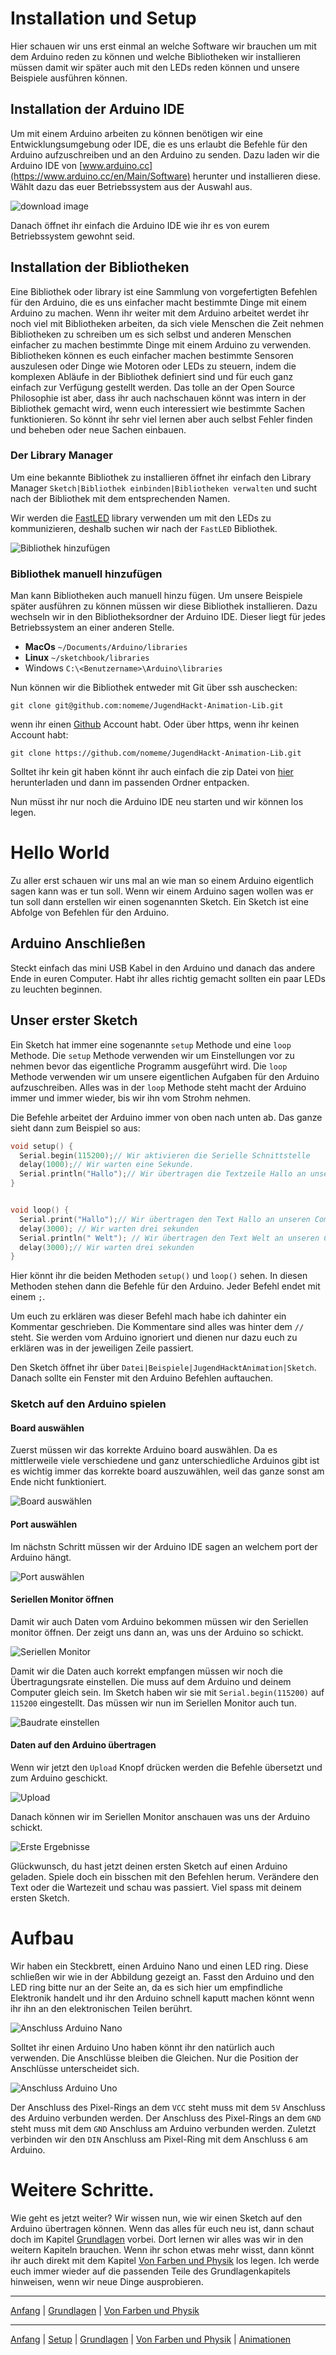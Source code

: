 # Installation und Setup

Hier schauen wir uns erst einmal an welche Software wir brauchen um mit dem Arduino reden zu können und welche Bibliotheken wir installieren müssen damit wir später auch mit den LEDs reden können und unsere Beispiele ausführen können.

## Installation der Arduino IDE

Um mit einem Arduino arbeiten zu können benötigen wir eine Entwicklungsumgebung oder IDE, die es uns erlaubt die Befehle für den Arduino aufzuschreiben und an den Arduino zu senden.
Dazu laden wir die Arduino IDE von [www.arduino.cc](https://www.arduino.cc/en/Main/Software) herunter und installieren diese.
Wählt dazu das euer Betriebssystem aus der Auswahl aus.

![download image](../images/arduino_download.png)

Danach öffnet ihr einfach die Arduino IDE wie ihr es von eurem Betriebssystem gewohnt seid.

## Installation der Bibliotheken

Eine Bibliothek oder library ist eine Sammlung von vorgefertigten Befehlen für den Arduino, die es uns einfacher macht bestimmte Dinge mit einem Arduino zu machen. Wenn ihr weiter mit dem Arduino arbeitet werdet ihr noch viel mit Bibliotheken arbeiten, da sich viele Menschen die Zeit nehmen Bibliotheken zu schreiben um es sich selbst und anderen Menschen einfacher zu machen bestimmte Dinge mit einem Arduino zu verwenden.
Bibliotheken können es euch einfacher machen bestimmte Sensoren auszulesen oder Dinge wie Motoren oder LEDs zu steuern, indem die komplexen Abläufe in der Bibliothek definiert sind und für euch ganz einfach zur Verfügung gestellt werden.
Das tolle an der Open Source Philosophie ist aber, dass ihr auch nachschauen könnt was intern in der Bibliothek gemacht wird, wenn euch interessiert wie bestimmte Sachen funktionieren. So könnt ihr sehr viel lernen aber auch selbst Fehler finden und beheben oder neue Sachen einbauen.

### Der Library Manager

Um eine bekannte Bibliothek zu installieren öffnet ihr einfach den Library Manager `Sketch|Bibliothek einbinden|Bibliotheken verwalten` und sucht nach der Bibliothek mit dem entsprechenden Namen.

Wir werden die [FastLED](https://github.com/FastLED/FastLED) library verwenden um mit den LEDs zu kommunizieren, deshalb suchen wir nach der `FastLED` Bibliothek.

![Bibliothek hinzufügen](../images/library_manager.png)

### Bibliothek manuell hinzufügen

Man kann Bibliotheken auch manuell hinzu fügen. Um unsere Beispiele später ausführen zu können müssen wir diese Bibliothek installieren. Dazu wechseln wir in den Bibliotheksordner der Arduino IDE. Dieser liegt für jedes Betriebssystem an einer anderen Stelle.

* **MacOs** `~/Documents/Arduino/libraries`
* **Linux** `~/sketchbook/libraries`
* Windows `C:\<Benutzername>\Arduino\libraries`

Nun können wir die Bibliothek entweder mit Git über ssh auschecken:
```
git clone git@github.com:nomeme/JugendHackt-Animation-Lib.git
```
wenn ihr einen [Github](https://www.github.com) Account habt.
Oder über https, wenn ihr keinen Account habt:
```
git clone https://github.com/nomeme/JugendHackt-Animation-Lib.git
```

Solltet ihr kein git haben könnt ihr auch einfach die zip Datei von [hier](https://github.com/nomeme/JugendHackt-Animation-Lib/archive/master.zip) herunterladen und dann im passenden Ordner entpacken.

Nun müsst ihr nur noch die Arduino IDE neu starten und wir können los legen.

# Hello World

Zu aller erst schauen wir uns mal an wie man so einem Arduino eigentlich sagen kann was er tun soll. Wenn wir einem Arduino sagen wollen was er tun soll dann erstellen wir einen sogenannten Sketch. Ein Sketch ist eine Abfolge von Befehlen für den Arduino.

## Arduino Anschließen

Steckt einfach das mini USB Kabel in den Arduino und danach das andere Ende in euren Computer.
Habt ihr alles richtig gemacht sollten ein paar LEDs zu leuchten beginnen.

## Unser erster Sketch

Ein Sketch hat immer eine sogenannte `setup` Methode und eine `loop` Methode.
Die `setup` Methode verwenden wir um Einstellungen vor zu nehmen bevor das eigentliche Programm ausgeführt wird.
Die `loop` Methode verwenden wir um unsere eigentlichen Aufgaben für den Arduino aufzuschreiben. Alles was in der `loop` Methode steht macht der Arduino immer und immer wieder, bis wir ihn vom Strohm nehmen.

Die Befehle arbeitet der Arduino immer von oben nach unten ab.
Das ganze sieht dann zum Beispiel so aus:

```C
void setup() {
  Serial.begin(115200);// Wir aktivieren die Serielle Schnittstelle
  delay(1000);// Wir warten eine Sekunde.
  Serial.println("Hallo");// Wir übertragen die Textzeile Hallo an unseren Computer.
}


void loop() {
  Serial.print("Hallo");// Wir übertragen den Text Hallo an unseren Computer
  delay(3000); // Wir warten drei sekunden
  Serial.println(" Welt"); // Wir übertragen den Text Welt an unseren Computer und beenden die Zeile.
  delay(3000);// Wir warten drei sekunden
}
```

Hier könnt ihr die beiden Methoden `setup()` und `loop()` sehen.
In diesen Methoden stehen dann die Befehle für den Arduino. Jeder Befehl endet mit einem `;`.

Um euch zu erklären was dieser Befehl mach habe ich dahinter ein Kommentar geschrieben. Die Kommentare sind alles was hinter dem `//` steht. Sie werden vom Arduino ignoriert und dienen nur dazu euch zu erklären was in der jeweiligen Zeile passiert.

Den Sketch öffnet ihr über `Datei|Beispiele|JugendHacktAnimation|Sketch`.
Danach sollte ein Fenster mit den Arduino Befehlen auftauchen. 

### Sketch auf den Arduino spielen

#### Board auswählen

Zuerst müssen wir das korrekte Arduino board auswählen. Da es mittlerweile viele verschiedene und ganz unterschiedliche Arduinos gibt ist es wichtig immer das korrekte board auszuwählen, weil das ganze sonst am Ende nicht funktioniert.

![Board auswählen](../images/select_board.png)

#### Port auswählen

Im nächstn Schritt müssen wir der Arduino IDE sagen an welchem port der Arduino hängt.

![Port auswählen](../images/select_port.png)

#### Seriellen Monitor öffnen

Damit wir auch Daten vom Arduino bekommen müssen wir den Seriellen monitor öffnen. Der zeigt uns dann an, was uns der Arduino so schickt.

![Seriellen Monitor](../images/select_serial_monitor.png)

Damit wir die Daten auch korrekt empfangen müssen wir noch die Übertragungsrate einstellen. Die muss auf dem Arduino und deinem Computer gleich sein.
Im Sketch haben wir sie mit `Serial.begin(115200)` auf `115200` eingestellt. Das müssen wir nun im Seriellen Monitor auch tun.

![Baudrate einstellen](../images/configure_serial_monitor.png)

#### Daten auf den Arduino übertragen

Wenn wir jetzt den `Upload` Knopf drücken werden die Befehle übersetzt und zum Arduino geschickt.

![Upload](../images/upload_button.png)

Danach können wir im Seriellen Monitor anschauen was uns der Arduino schickt.

![Erste Ergebnisse](../images/first_results.png)

Glückwunsch, du hast jetzt deinen ersten Sketch auf einen Arduino geladen. Spiele doch ein bisschen mit den Befehlen herum.
Verändere den Text oder die Wartezeit und schau was passiert.
Viel spass mit deinem ersten Sketch.

# Aufbau

Wir haben ein Steckbrett, einen Arduino Nano und einen LED ring. Diese schließen wir wie in der Abbildung gezeigt an.
Fasst den Arduino und den LED ring bitte nur an der Seite an, da es sich hier um empfindliche Elektronik handelt und ihr den Arduino schnell kaputt machen könnt wenn ihr ihn an den elektronischen Teilen berührt.

![Anschluss Arduino Nano](../schematics/NanoSetup_bb.png)

Solltet ihr einen Arduino Uno haben könnt ihr den natürlich auch verwenden. Die Anschlüsse bleiben die Gleichen. Nur die Position der Anschlüsse unterscheidet sich.

![Anschluss Arduino Uno](../schematics/UnoSetup_bb.png)

Der Anschluss des Pixel-Rings an dem `VCC` steht muss mit dem `5V` Anschluss des Arduino verbunden werden.
Der Anschluss des Pixel-Rings an dem `GND` steht muss mit dem `GND` Anschluss am Arduino verbunden werden.
Zuletzt verbinden wir den `DIN` Anschluss am Pixel-Ring mit dem Anschluss `6` am Arduino.

# Weitere Schritte.

Wie geht es jetzt weiter? Wir wissen nun, wie wir einen Sketch auf den Arduino übertragen können.
Wenn das alles für euch neu ist, dann schaut doch im Kapitel [Grundlagen](Grundlagen.md) vorbei. Dort lernen wir alles was wir in den weitern Kapiteln brauchen.
Wenn ihr schon etwas mehr wisst, dann könnt ihr auch direkt mit dem Kapitel [Von Farben und Physik](Farben.md) los legen. Ich werde euch immer wieder auf die passenden Teile des Grundlagenkapitels hinweisen, wenn wir neue Dinge ausprobieren.

---

[Anfang](../Readme.md) | [Grundlagen](Grundlagen.md) | [Von Farben und Physik](Farben.md)

---

[Anfang](../Readme.md) | [Setup](Setup.md) | [Grundlagen](Grundlagen.md) | [Von Farben und Physik](Farben.md) | [Animationen](Animation.md)

